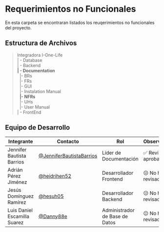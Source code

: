 # Requerimientos no Funcionales  


 En esta carpeta se encontraran listados los reuqerimientos no funcionales del proyecto.

## Estructura de Archivos

>Integradora I-One-Life<br>
>| - Database<br>
>| - Backend<br>
>**| - Documentation**<br>
&nbsp;&nbsp;|- BRs<br>
>&nbsp;&nbsp;|- FRs<br>
>&nbsp;&nbsp;|- GUI<br>
>&nbsp;&nbsp;|- Instalation Manual<br>
>&nbsp;&nbsp;**|- NFRs**<br>
>&nbsp;&nbsp;|- UHs<br>
>&nbsp;&nbsp;|- User Manual<br>
>| - FrontEnd


## Equipo de Desarrollo

|Integrante|Contacto|Rol|Observaciones|
|------------|--------|---|---|
|Jennifer Bautista Barrios|[@JenniferBautistaBarrios](https://github.com/JenniferBautistaBarrios)|Lider de Documentación|✅ Revisado y aprobado.|
|Adrián Pérez Jiménez|[@heidrihen52](https://github.com/heidrihen52)|Desarrollador Frontend|😐 No ha revisado.|
|Jesús Domínguez Ramírez|[@hesuh05](https://github.com/hesuh05)|Desarrollador Backend|😐 No ha revisado.|
|Luis Daniel Escamilla Suarez|[@Danny88e](https://github.com/Danny88e)|Administrador de Base de Datos|😐 No ha revisado.|